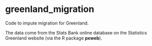 
<!-- README.md is generated from README.Rmd. Please edit that file -->

# greenland\_migration

Code to impute migration for Greenland.

The data come from the Stats Bank online database on the Statistics
Greenland website (via the R package **pxweb**).
